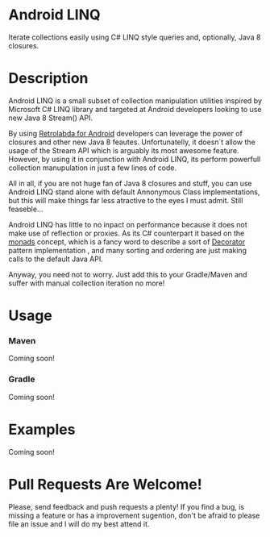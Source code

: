 # Android LINQ
Iterate collections easily using C# LINQ style queries and, optionally, Java 8 closures.

# Description

Android LINQ is a small subset of collection manipulation utilities inspired by Microsoft C# LINQ library and targeted at Android developers looking to use new Java 8 Stream() API. 

By using [Retrolabda for Android](https://github.com/evant/gradle-retrolambda) developers can leverage the power of closures and other new Java 8 feautes. Unfortunatelly, it doesn`t allow the usage of the Stream API which is arguably its most awesome feature. However, by using it in conjunction with Android LINQ, its perform powerfull collection manupulation in just a few lines of code. 

All in all, if you are not huge fan of Java 8 closures and stuff, you can use Android LINQ stand alone with default Annonymous Class implementations, but this will make things far less atractive to the eyes I must admit. Still feaseble...

Android LINQ has little to no inpact on performance because it does not make use of reflection or proxies. As its C# counterpart it based on the [monads](http://en.wikipedia.org/wiki/Monad_(functional_programming)) concept, which is a fancy word to describe a sort of [Decorator](http://en.wikipedia.org/wiki/Decorator_pattern) pattern implementation , and many sorting and ordering are just making calls to the default Java API.

Anyway, you need not to worry. Just add this to your Gradle/Maven and suffer with manual collection iteration no more!

# Usage

### Maven

Coming soon!

### Gradle

Coming soon!

# Examples

Coming soon!

# Pull Requests Are Welcome!

Please, send feedback and push requests a plenty! 
If you find a bug, is missing a feature or has a improvement sugention, don't be afraid to please file an issue and I will do my best attend it.